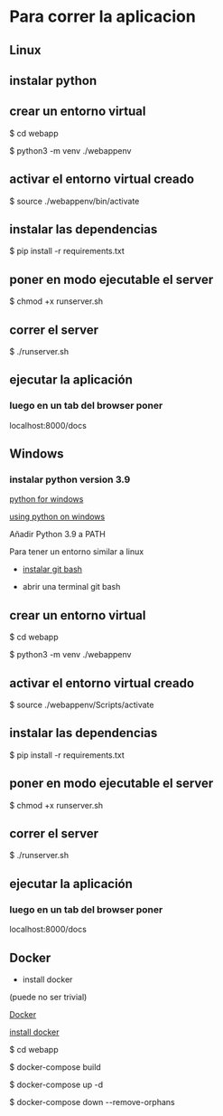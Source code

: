 # Para correr la aplicacion

## Linux

## instalar python

## crear un entorno virtual

$ cd webapp


$ python3 -m venv ./webappenv

## activar el entorno virtual creado

$ source ./webappenv/bin/activate

## instalar las dependencias

$ pip install -r requirements.txt

## poner en modo ejecutable el server

$ chmod +x runserver.sh

## correr el server

$ ./runserver.sh

## ejecutar la aplicación

### luego en un tab del browser poner

localhost:8000/docs


## Windows

### instalar python version 3.9

[python for windows](https://www.python.org/downloads/windows/)

[using python on windows](https://docs.python.org/3/using/windows.html)


Añadir Python 3.9 a PATH

Para tener un entorno similar a linux


- [instalar git bash](https://dev.to/mailingdelgadomedina/como-instalar-gitbash-en-windows-10-4o0e)


- abrir una terminal git bash


## crear un entorno virtual

$ cd webapp

$ python3 -m venv ./webappenv

## activar el entorno virtual creado

$ source ./webappenv/Scripts/activate

## instalar las dependencias

$ pip install -r requirements.txt

## poner en modo ejecutable el server

$ chmod +x runserver.sh

## correr el server

$ ./runserver.sh

## ejecutar la aplicación

### luego en un tab del browser poner

localhost:8000/docs



## Docker

- install docker

(puede no ser trivial)

[Docker](https://docs.docker.com/get-docker/)

[install docker](https://docs.docker.com/desktop/install/windows-install/)

$ cd webapp

$ docker-compose build

$ docker-compose up -d

$ docker-compose down --remove-orphans


